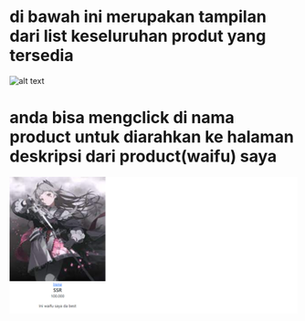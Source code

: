 # di bawah ini merupakan tampilan dari list keseluruhan produt yang tersedia
![alt text](https://github.com/ZakariaBerlam/tugasCard/blob/master/Tampilan%20Product.png)

# anda bisa mengclick di nama product untuk diarahkan ke halaman deskripsi dari product(waifu) saya
![alt text](https://github.com/ZakariaBerlam/tugasCard/blob/master/Irene%20waifuku.png)
